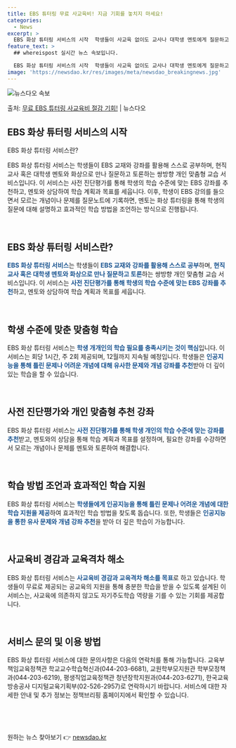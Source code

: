 ```yaml
---
title: EBS 튜터링 무료 사교육비! 지금 기회를 놓치지 마세요!
categories:
  - News
excerpt: >
  EBS 화상 튜터링 서비스의 시작  학생들이 사교육 없이도 교사나 대학생 멘토에게 질문하고 함께 토론하며 자…
feature_text: >
  ## whereispost 실시간 뉴스 속보입니다.

  EBS 화상 튜터링 서비스의 시작  학생들이 사교육 없이도 교사나 대학생 멘토에게 질문하고 함께 토론하며 자…
image: 'https://newsdao.kr/res/images/meta/newsdao_breakingnews.jpg'
---
```


![뉴스다오 속보](https://newsdao.kr/res/images/meta/newsdao_breakingnews.jpg)

<p>출처: <a href="https://newsdao.kr/4471" rel="dofollow">무료 EBS 튜터링 사교육비 절감 기회!</a> | 뉴스다오</p>

<h2 data-ke-size="size26">EBS 화상 튜터링 서비스의 시작</h2>
EBS 화상 튜터링 서비스란?

EBS 화상 튜터링 서비스는 학생들이 EBS 교재와 강좌를 활용해 스스로 공부하며, 현직 교사 혹은 대학생 멘토와 화상으로 만나 질문하고 토론하는 쌍방향 개인 맞춤형 교습 서비스입니다. 이 서비스는 사전 진단평가를 통해 학생의 학습 수준에 맞는 EBS 강좌를 추천하고, 멘토와 상담하여 학습 계획과 목표를 세웁니다. 이후, 학생이 EBS 강의를 들으면서 모르는 개념이나 문제를 질문노트에 기록하면, 멘토는 화상 튜터링을 통해 학생의 질문에 대해 설명하고 효과적인 학습 방법을 조언하는 방식으로 진행됩니다.
<p data-ke-size="size16">&nbsp;</p>

<h2 data-ke-size="size26">EBS 화상 튜터링 서비스란?</h2>
<b><span style="color: #1a5490;">EBS 화상 튜터링 서비스</span></b>는 학생들이 <b><span style="color: #1a5490;">EBS 교재와 강좌를 활용해 스스로 공부</span></b>하며, <b><span style="color: #1a5490;">현직 교사 혹은 대학생 멘토와 화상으로 만나 질문하고 토론</span></b>하는 쌍방향 개인 맞춤형 교습 서비스입니다. 이 서비스는 <b><span style="color: #1a5490;">사전 진단평가를 통해 학생의 학습 수준에 맞는 EBS 강좌를 추천</span></b>하고, 멘토와 상담하여 학습 계획과 목표를 세웁니다.
<p data-ke-size="size16">&nbsp;</p>

<h2 data-ke-size="size26">학생 수준에 맞춘 맞춤형 학습</h2>
EBS 화상 튜터링 서비스는 <b><span style="color: #1a5490;">학생 개개인의 학습 필요를 충족시키는 것이 핵심</span></b>입니다. 이 서비스는 회당 1시간, 주 2회 제공되며, 12월까지 지속될 예정입니다. 학생들은 <b><span style="color: #1a5490;">인공지능을 통해 틀린 문제나 어려운 개념에 대해 유사한 문제와 개념 강좌를 추천</span></b>받아 더 깊이 있는 학습을 할 수 있습니다.
<p data-ke-size="size16">&nbsp;</p>

<h2 data-ke-size="size26">사전 진단평가와 개인 맞춤형 추천 강좌</h2>
EBS 화상 튜터링 서비스는 <b><span style="color: #1a5490;">사전 진단평가를 통해 학생 개인의 학습 수준에 맞는 강좌를 추천</span></b>받고, 멘토와의 상담을 통해 학습 계획과 목표를 설정하며, 필요한 강좌를 수강하면서 모르는 개념이나 문제를 멘토와 토론하여 해결합니다.
<p data-ke-size="size16">&nbsp;</p>

<h2 data-ke-size="size26">학습 방법 조언과 효과적인 학습 지원</h2>
EBS 화상 튜터링 서비스는 <b><span style="color: #1a5490;">학생들에게 인공지능을 통해 틀린 문제나 어려운 개념에 대한 학습 지원을 제공</span></b>하여 효과적인 학습 방법을 찾도록 돕습니다. 또한, 학생들은 <b><span style="color: #1a5490;">인공지능을 통한 유사 문제와 개념 강좌 추천</span></b>을 받아 더 깊은 학습이 가능합니다.
<p data-ke-size="size16">&nbsp;</p>

<h2 data-ke-size="size26">사교육비 경감과 교육격차 해소</h2>
EBS 화상 튜터링 서비스는 <b><span style="color: #1a5490;">사교육비 경감과 교육격차 해소를 목표</span></b>로 하고 있습니다. 학생들이 무료로 제공되는 공교육의 지원을 통해 충분한 학습을 받을 수 있도록 설계된 이 서비스는, 사교육에 의존하지 않고도 자기주도학습 역량을 기를 수 있는 기회를 제공합니다.
<p data-ke-size="size16">&nbsp;</p>

<h2 data-ke-size="size26">서비스 문의 및 이용 방법</h2>
EBS 화상 튜터링 서비스에 대한 문의사항은 다음의 연락처를 통해 가능합니다. 교육부 책임교육정책관 학교교수학습혁신과(044-203-6681), 교원학부모지원관 학부모정책과(044-203-6219), 평생직업교육정책관 청년장학지원과(044-203-6271), 한국교육방송공사 디지털교육기획부(02-526-2957)로 연락하시기 바랍니다. 서비스에 대한 자세한 안내 및 추가 정보는 정책브리핑 홈페이지에서 확인할 수 있습니다.
<p data-ke-size="size16">&nbsp;</p>

<p data-ke-size="size16">&nbsp;</p> 

원하는 뉴스 찾아보기 👉 <a href="https://newsdao.kr" rel="dofollow">newsdao.kr</a>


